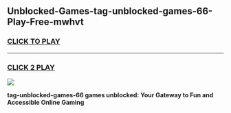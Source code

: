 
## Unblocked-Games-tag-unblocked-games-66-Play-Free-mwhvt
<h3>
<a href="https://premium76.site?title=tag-unblocked-games-66&ref=22A">CLICK TO PLAY</a></h3>
<hr>

<h3>
<a href="https://premium76.site?title=tag-unblocked-games-66&ref=22A">CLICK 2 PLAY</a>
  
</h3>

<a href="https://premium76.site?title=tag-unblocked-games-66&ref=22A"><img src="https://clearcache.store/games.png"></a>


**tag-unblocked-games-66 games unblocked: Your Gateway to Fun and Accessible Online Gaming**
